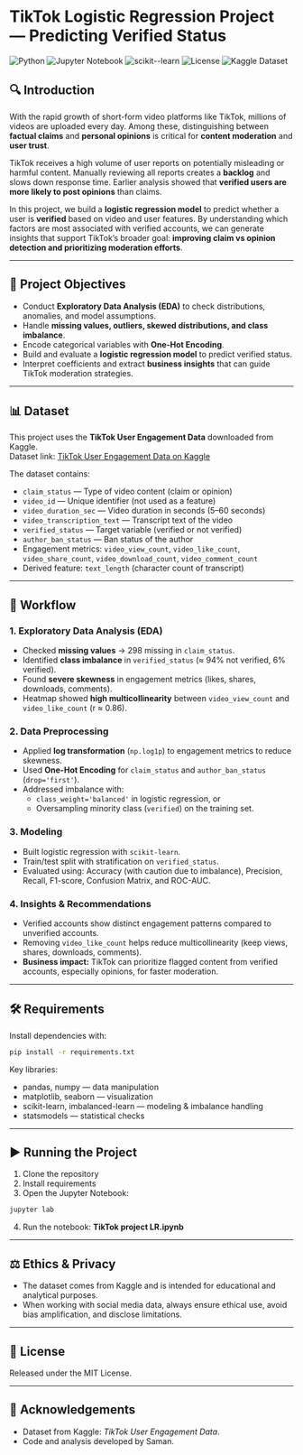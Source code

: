 # TikTok Logistic Regression Project — Predicting Verified Status
![Python](https://img.shields.io/badge/Python-3.10+-blue.svg)
![Jupyter Notebook](https://img.shields.io/badge/Jupyter-Notebook-orange.svg)
![scikit--learn](https://img.shields.io/badge/scikit--learn-1.4+-green.svg)
![License](https://img.shields.io/badge/License-MIT-yellow.svg)
![Kaggle Dataset](https://img.shields.io/badge/Data-Kaggle-blue.svg)

## 🔍 Introduction
With the rapid growth of short-form video platforms like TikTok, millions of videos are uploaded every day. Among these, distinguishing between **factual claims** and **personal opinions** is critical for **content moderation** and **user trust**.

TikTok receives a high volume of user reports on potentially misleading or harmful content. Manually reviewing all reports creates a **backlog** and slows down response time. Earlier analysis showed that **verified users are more likely to post opinions** than claims.

In this project, we build a **logistic regression model** to predict whether a user is **verified** based on video and user features. By understanding which factors are most associated with verified accounts, we can generate insights that support TikTok’s broader goal: **improving claim vs opinion detection and prioritizing moderation efforts**.

---

## 🎯 Project Objectives
- Conduct **Exploratory Data Analysis (EDA)** to check distributions, anomalies, and model assumptions.  
- Handle **missing values, outliers, skewed distributions, and class imbalance**.  
- Encode categorical variables with **One-Hot Encoding**.  
- Build and evaluate a **logistic regression model** to predict verified status.  
- Interpret coefficients and extract **business insights** that can guide TikTok moderation strategies.  

---

## 📊 Dataset
This project uses the **TikTok User Engagement Data** downloaded from Kaggle.  
Dataset link: [TikTok User Engagement Data on Kaggle](https://www.kaggle.com/datasets/yakhyojon/tiktok)

The dataset contains:
- `claim_status` — Type of video content (claim or opinion)  
- `video_id` — Unique identifier (not used as a feature)  
- `video_duration_sec` — Video duration in seconds (5–60 seconds)  
- `video_transcription_text` — Transcript text of the video  
- `verified_status` — Target variable (verified or not verified)  
- `author_ban_status` — Ban status of the author  
- Engagement metrics: `video_view_count`, `video_like_count`, `video_share_count`, `video_download_count`, `video_comment_count`  
- Derived feature: `text_length` (character count of transcript)

---

## 🧪 Workflow
### 1. Exploratory Data Analysis (EDA)
- Checked **missing values** → 298 missing in `claim_status`.  
- Identified **class imbalance** in `verified_status` (≈ 94% not verified, 6% verified).  
- Found **severe skewness** in engagement metrics (likes, shares, downloads, comments).  
- Heatmap showed **high multicollinearity** between `video_view_count` and `video_like_count` (r ≈ 0.86).  

### 2. Data Preprocessing
- Applied **log transformation** (`np.log1p`) to engagement metrics to reduce skewness.  
- Used **One-Hot Encoding** for `claim_status` and `author_ban_status` (`drop='first'`).  
- Addressed imbalance with:  
  - `class_weight='balanced'` in logistic regression, or  
  - Oversampling minority class (`verified`) on the training set.  

### 3. Modeling
- Built logistic regression with `scikit-learn`.  
- Train/test split with stratification on `verified_status`.  
- Evaluated using: Accuracy (with caution due to imbalance), Precision, Recall, F1-score, Confusion Matrix, and ROC-AUC.  

### 4. Insights & Recommendations
- Verified accounts show distinct engagement patterns compared to unverified accounts.  
- Removing `video_like_count` helps reduce multicollinearity (keep views, shares, downloads, comments).  
- **Business impact:** TikTok can prioritize flagged content from verified accounts, especially opinions, for faster moderation.  

---

## 🛠️ Requirements
Install dependencies with:
```bash
pip install -r requirements.txt
```

Key libraries:
- pandas, numpy — data manipulation  
- matplotlib, seaborn — visualization  
- scikit-learn, imbalanced-learn — modeling & imbalance handling  
- statsmodels — statistical checks  

---

## ▶️ Running the Project
1. Clone the repository  
2. Install requirements  
3. Open the Jupyter Notebook:
```bash
jupyter lab
```
4. Run the notebook: **TikTok project LR.ipynb**

---



## ⚖️ Ethics & Privacy
- The dataset comes from Kaggle and is intended for educational and analytical purposes.  
- When working with social media data, always ensure ethical use, avoid bias amplification, and disclose limitations.  

---

## 📜 License
Released under the MIT License.  

---

## 🙌 Acknowledgements
- Dataset from Kaggle: *TikTok User Engagement Data*.  
- Code and analysis developed by Saman.
